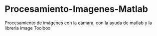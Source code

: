 # Procesamiento-Imagenes-Matlab
 Procesamiento de imágenes con la cámara, con la ayuda de matlab y la libreria Image Toolbox
